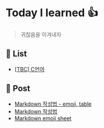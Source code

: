 # Today I learned :thumbsup:
> 귀찮음을 이겨내자

## :book: List 
- [[TBC] C언어](https://github.com/Zamoca42/TIL/blob/55a83cc5be40f9c2ed5179d2327115dcc8f432ec/TBC/README.md)

## :open_file_folder: Post
- [Markdown 작성법 - emoji, table](https://github.com/jinkyukim-me/markdown_ko/blob/23cb9dcad35f83b2f4ec5ac63eff139700d6b52e/README.md)
- [Markdown 작성법](https://gist.github.com/ihoneymon/652be052a0727ad59601)
- [Markdown emoji sheet](https://www.webfx.com/tools/emoji-cheat-sheet/)
